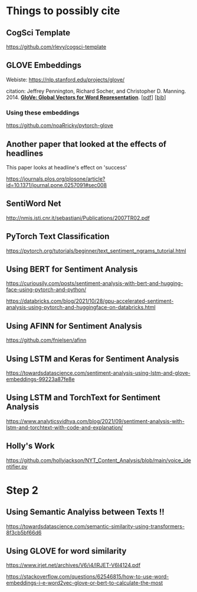 # Things to possibly cite

## CogSci Template
https://github.com/rlevy/cogsci-template
## GLOVE Embeddings

Webiste: https://nlp.stanford.edu/projects/glove/

citation: Jeffrey Pennington, Richard Socher, and Christopher D. Manning. 2014. __[GloVe: Global Vectors for Word Representation](https://nlp.stanford.edu/pubs/glove.pdf)__. [[pdf](https://nlp.stanford.edu/pubs/glove.pdf)] [[bib](https://nlp.stanford.edu/pubs/glove.bib)]

### Using these embeddings

https://github.com/noaRricky/pytorch-glove

## Another paper that looked at the effects of headlines

This paper looks at headline's effect on 'success'

https://journals.plos.org/plosone/article?id=10.1371/journal.pone.0257091#sec008

## SentiWord Net

http://nmis.isti.cnr.it/sebastiani/Publications/2007TR02.pdf

## PyTorch Text Classification

https://pytorch.org/tutorials/beginner/text_sentiment_ngrams_tutorial.html

## Using BERT for Sentiment Analysis

https://curiousily.com/posts/sentiment-analysis-with-bert-and-hugging-face-using-pytorch-and-python/

https://databricks.com/blog/2021/10/28/gpu-accelerated-sentiment-analysis-using-pytorch-and-huggingface-on-databricks.html

## Using AFINN for Sentiment Analysis

https://github.com/fnielsen/afinn

## Using LSTM and Keras for Sentiment Analysis

https://towardsdatascience.com/sentiment-analysis-using-lstm-and-glove-embeddings-99223a87fe8e

## Using LSTM and TorchText for Sentiment Analysis

https://www.analyticsvidhya.com/blog/2021/09/sentiment-analysis-with-lstm-and-torchtext-with-code-and-explanation/

## Holly's Work

https://github.com/hollyjackson/NYT_Content_Analysis/blob/main/voice_identifier.py

# Step 2

## Using Semantic Analyiss between Texts !!

https://towardsdatascience.com/semantic-similarity-using-transformers-8f3cb5bf66d6

## Using GLOVE for word similarity 

https://www.irjet.net/archives/V6/i4/IRJET-V6I4124.pdf

https://stackoverflow.com/questions/62546815/how-to-use-word-embeddings-i-e-word2vec-glove-or-bert-to-calculate-the-most